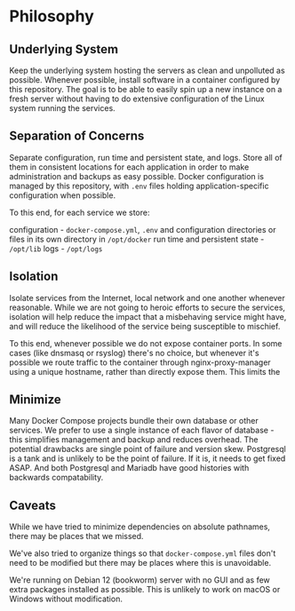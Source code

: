# Philosophy

## Underlying System

Keep the underlying system hosting the servers as clean and unpolluted
as possible. Whenever possible, install software in a container
configured by this repository. The goal is to be able to easily spin
up a new instance on a fresh server without having to do extensive
configuration of the Linux system running the services.

## Separation of Concerns

Separate configuration, run time and persistent state, and logs. Store
all of them in consistent locations for each application in order to
make administration and backups as easy possible. Docker configuration is
managed by this repository, with `.env` files holding
application-specific configuration when possible.

To this end, for each service we store:

configuration - `docker-compose.yml`, `.env` and configuration directories or files in its own directory in `/opt/docker`
run time and persistent state - `/opt/lib`
logs - `/opt/logs`
  
## Isolation

Isolate services from the Internet, local network and one another
whenever reasonable. While we are not going to heroic efforts to
secure the services, isolation will help reduce the impact that a
misbehaving service might have, and will reduce the likelihood of the
service being susceptible to mischief.

To this end, whenever possible we do not expose container ports. In
some cases (like dnsmasq or rsyslog) there's no choice, but whenever
it's possible we route traffic to the container through
nginx-proxy-manager using a unique hostname, rather than directly
expose them. This limits the

## Minimize

Many Docker Compose projects bundle their own database or other
services. We prefer to use a single instance of each flavor of
database - this simplifies management and backup and reduces
overhead. The potential drawbacks are single point of failure and
version skew. Postgresql is a tank and is unlikely to be the point of
failure. If it is, it needs to get fixed ASAP. And both Postgresql and
Mariadb have good histories with backwards compatability.

## Caveats

While we have tried to minimize dependencies on absolute pathnames, there may be places that we missed.

We've also tried to organize things so that `docker-compose.yml` files don't need to be modified but there may be places where this is unavoidable.

We're running on Debian 12 (bookworm) server with no GUI and as few extra packages installed as possible. This is unlikely to work on macOS or Windows without modification.
